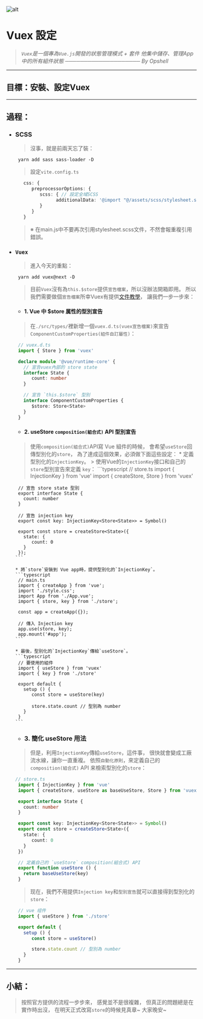 ![alt](https://)

# Vuex 設定
> *`Vuex`是一個專為`Vue.js`開發的狀態管理模式 + 套件*
> *他集中儲存、管理App中的所有組件狀態*
> *──────────────────── By Opshell*

---
## 目標：安裝、設定Vuex

---
## 過程：
- ### SCSS
   > 沒事，就是前兩天忘了裝：
   ```shell
    yarn add sass sass-loader -D
   ```
   > 設定`vite.config.ts`
   ```typescript
      css: {
         preprocessorOptions: {
            scss: { // 設定全域SCSS
                  additionalData: '@import "@/assets/scss/stylesheet.scss";'
            }
         }
      }
   ```
   > ※ 在main.js中不要再次引用stylesheet.scss文件，不然會報重複引用錯誤。

- ### `Vuex`
   > 進入今天的重點：
   ```shell
    yarn add vuex@next -D
   ```
   > 目前`Vuex`沒有為`this.$store`提供`宣告檔案`，所以沒辦法開箱即用。
   > 所以我們需要做個`宣告檔案`所幸Vuex有提供[文件教學](https://vuex.vuejs.org/zh/guide/typescript-support.html)，
   > 讓我們一步一步來：

   * #### 1. Vue 中 $store 属性的型別宣告
   > 在`./src/types/`裡新增一個`vuex.d.ts(vuex宣告檔案)`來宣告`ComponentCustomProperties(組件自訂屬性)`：
   ```typescript
    // vuex.d.ts
    import { Store } from 'vuex'

    declare module '@vue/runtime-core' {
      // 宣告vuex內部的 store state
      interface State {
         count: number
      }

      // 宣告 `this.$store` 型別
      interface ComponentCustomProperties {
         $store: Store<State>
      }
    }
   ```

   * #### 2. useStore `composition(組合式)` API 型別宣告
   > 使用`composition(組合式)`API寫 Vue 組件的時候，
   > 會希望`useStore`回傳型別化的`store`，
   > 為了達成這個效果，必須做下面這些設定：
      * 定義型別化的`InjectionKey`。
      > 使用Vue的`InjectionKey`接口和自己的`store`型別宣告來定義 `key`：
      ```typescript
       // store.ts
       import { InjectionKey } from 'vue'
       import { createStore, Store } from 'vuex'

       // 宣告 store state 型別
       export interface State {
         count: number
       }

       // 宣告 injection key
       export const key: InjectionKey<Store<State>> = Symbol()

       export const store = createStore<State>({
         state: {
            count: 0
         }
       });
      ```

      * 將`store`安裝到 Vue app時，提供型別化的`InjectionKey`。
      ```typescript
       // main.ts
       import { createApp } from 'vue';
       import './style.css';
       import App from './App.vue';
       import { store, key } from './store';

       const app = createApp({});

       // 傳入 Injection key
       app.use(store, key);
       app.mount('#app');
      ```

      * 最後，型別化的`InjectionKey`傳給`useStore`。
      ```typescript
       // 要使用的組件
       import { useStore } from 'vuex'
       import { key } from './store'

       export default {
         setup () {
            const store = useStore(key)

            store.state.count // 型別為 number
         }
       }
      ```

   * ### 3. 簡化 useStore 用法
   > 但是，利用`InjectionKey`傳給`useStore`，這件事，
   > 很快就會變成工廠流水線，讓你一直重複。
   > 依照`自動化原則`，來定義自己的`composition(組合式)` API 来檢索型別化的`store`：
   ```typescript
   // store.ts
    import { InjectionKey } from 'vue'
    import { createStore, useStore as baseUseStore, Store } from 'vuex'

    export interface State {
      count: number
    }

    export const key: InjectionKey<Store<State>> = Symbol()
    export const store = createStore<State>({
      state: {
         count: 0
      }
    })

    // 定義自己的 `useStore` composition(組合式) API
    export function useStore () {
      return baseUseStore(key)
    }
   ```
   > 现在，我們不用提供`Injection key`和`型別宣告`就可以直接得到型別化的`store`：
   ```typescript
    // vue 组件
    import { useStore } from './store'

    export default {
      setup () {
         const store = useStore()

         store.state.count // 型別為 number
      }
    }
   ```

---
## 小結：
> 按照官方提供的流程一步步來，
> 感覺並不是很複雜，
> 但真正的問題總是在實作時出沒，
> 在明天正式改寫`store`的時候見真章~
> 大家晚安~
